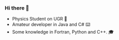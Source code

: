 ### Hi there 👋
- Physics Student on UGR 🔭
- Amateur developer in Java and C# ⌨️
- Some knowledge in Fortran, Python and C++. 🎓​
<!--
**QuendoDev/QuendoDev** is a ✨ _special_ ✨ repository because its `README.md` (this file) appears on your GitHub profile.

Here are some ideas to get you started:

- 🔭 I’m currently working on ...
- 🌱 I’m currently learning ...
- 👯 I’m looking to collaborate on ...
- 🤔 I’m looking for help with ...
- 💬 Ask me about ...
- 📫 How to reach me: ...
- 😄 Pronouns: ...
- ⚡ Fun fact: ...
-->
